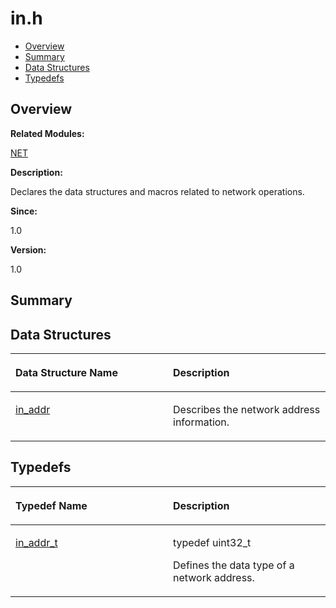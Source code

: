 # in.h<a name="EN-US_TOPIC_0000001057626605"></a>

-   [Overview](#section531777155165628)
-   [Summary](#section47930473165628)
-   [Data Structures](#nested-classes)
-   [Typedefs](#typedef-members)

## **Overview**<a name="section531777155165628"></a>

**Related Modules:**

[NET](net.md)

**Description:**

Declares the data structures and macros related to network operations. 

**Since:**

1.0

**Version:**

1.0

## **Summary**<a name="section47930473165628"></a>

## Data Structures<a name="nested-classes"></a>

<a name="table521954361165628"></a>
<table><thead align="left"><tr id="row443937861165628"><th class="cellrowborder" valign="top" width="50%" id="mcps1.1.3.1.1"><p id="p163055226165628"><a name="p163055226165628"></a><a name="p163055226165628"></a>Data Structure Name</p>
</th>
<th class="cellrowborder" valign="top" width="50%" id="mcps1.1.3.1.2"><p id="p797606018165628"><a name="p797606018165628"></a><a name="p797606018165628"></a>Description</p>
</th>
</tr>
</thead>
<tbody><tr id="row1127407759165628"><td class="cellrowborder" valign="top" width="50%" headers="mcps1.1.3.1.1 "><p id="p409591580165628"><a name="p409591580165628"></a><a name="p409591580165628"></a><a href="in_addr.md">in_addr</a></p>
</td>
<td class="cellrowborder" valign="top" width="50%" headers="mcps1.1.3.1.2 "><p id="p1180549712165628"><a name="p1180549712165628"></a><a name="p1180549712165628"></a>Describes the network address information. </p>
</td>
</tr>
</tbody>
</table>

## Typedefs<a name="typedef-members"></a>

<a name="table1114728652165628"></a>
<table><thead align="left"><tr id="row1092114687165628"><th class="cellrowborder" valign="top" width="50%" id="mcps1.1.3.1.1"><p id="p1300987852165628"><a name="p1300987852165628"></a><a name="p1300987852165628"></a>Typedef Name</p>
</th>
<th class="cellrowborder" valign="top" width="50%" id="mcps1.1.3.1.2"><p id="p282195669165628"><a name="p282195669165628"></a><a name="p282195669165628"></a>Description</p>
</th>
</tr>
</thead>
<tbody><tr id="row1712826956165628"><td class="cellrowborder" valign="top" width="50%" headers="mcps1.1.3.1.1 "><p id="p1807727706165628"><a name="p1807727706165628"></a><a name="p1807727706165628"></a><a href="net.md#ga98b38134a62f24554da0ffcabde8062c">in_addr_t</a></p>
</td>
<td class="cellrowborder" valign="top" width="50%" headers="mcps1.1.3.1.2 "><p id="p1125396018165628"><a name="p1125396018165628"></a><a name="p1125396018165628"></a> typedef uint32_t </p>
<p id="p1817361385165628"><a name="p1817361385165628"></a><a name="p1817361385165628"></a>Defines the data type of a network address. </p>
</td>
</tr>
</tbody>
</table>

